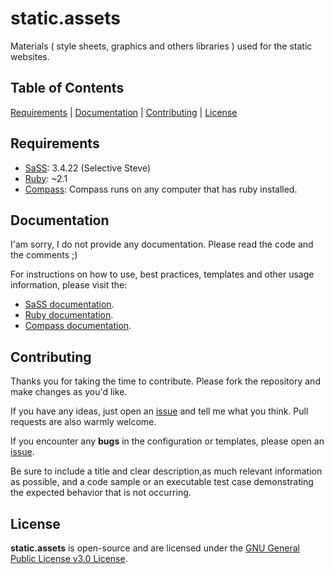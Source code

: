 # static.assets

Materials ( style sheets, graphics and others libraries ) used for the static websites.

## Table of Contents

[Requirements](#requirements) | [Documentation](#documentation) | [Contributing](#contributing) | [License](#license)

## Requirements

- [SaSS](https://sass-lang.com/): 3.4.22 (Selective Steve)
- [Ruby](https://www.ruby-lang.org): ~2.1
- [Compass](http://compass-style.org/): Compass runs on any computer that has ruby installed.

## Documentation

I'am sorry, I do not provide any documentation. Please read the code and the comments ;)

For instructions on how to use, best practices, templates and other usage information, please visit the:

- [SaSS documentation](https://sass-lang.com/documentation/file.SASS_REFERENCE.html).
- [Ruby documentation](https://www.ruby-lang.org/en/documentation/).
- [Compass documentation](http://compass-style.org/help/).

## Contributing

Thanks you for taking the time to contribute. Please fork the repository and make changes as you'd like.

If you have any ideas, just open an [issue](https://github.com/pbraiders/static.assets/issues) and tell me what you think. Pull requests are also warmly welcome.

If you encounter any **bugs** in the configuration or templates, please open an [issue](https://github.com/pbraiders/static.assets/issues).

Be sure to include a title and clear description,as much relevant information as possible, and a code sample or an executable test case demonstrating the expected behavior that is not occurring.

## License

**static.assets** is open-source and are licensed under the [GNU General Public License v3.0 License](https://github.com/pbraiders/static.assets/blob/master/LICENSE).
